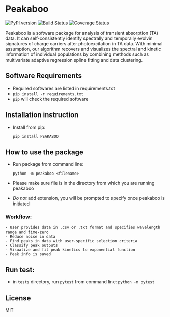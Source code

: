 # Peakaboo

[![PyPI version](https://badge.fury.io/py/PEAKABOO.svg)](https://badge.fury.io/py/PEAKABOO)
[![Build Status](https://travis-ci.org/liud16/peakaboo.svg?branch=master)](https://travis-ci.org/liud16/peakaboo)
[![Coverage Status](https://img.shields.io/coveralls/github/liud16/peakaboo[/master].svg)](https://coveralls.io/github/liud16/peakaboo?branch=master)

Peakaboo is a software package for analysis of transient absorption (TA) data. It can self-consistently identify spectrally and temporally evolvin signatures of charge carriers after photoexcitation in TA data. With minimal assumption, our algorithm recovers and visualizes the spectral and kinetic information of individual populations by combining methods such as multivariate adaptive regression spline fitting and data clustering.



## Software Requirements

- Required softwares are listed in requirements.txt
- ```pip install -r requirements.txt```
- ```pip``` will check the required software



## Installation instruction

- Install from pip:
    
    ```pip install PEAKABOO```


## How to use the package

- Run package from command line:

    ``python -m peakaboo <filename>``

- Please make sure file is in the directory from which you are running peakaboo
- *Do not* add extension, you will be prompted to specify once peakaboo is initiated


### Workflow:

    - User provides data in .csv or .txt format and specifies wavelength range and time-zero
    - Reduce noise in data
    - Find peaks in data with user-specific selection criteria
    - Classify peak outputs
    - Visualize and fit peak kinetics to exponential function
    - Peak info is saved


## Run test:

- in ``tests`` directory, run ``pytest`` from command line:
    ``python -m pytest``


## License

MIT

